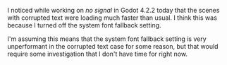 I noticed while working on _no signal_ in Godot 4.2.2 today that the scenes with corrupted text were loading much faster than usual. I think this was because I turned off the system font fallback setting.

I'm assuming this means that the system font fallback setting is very unperformant in the corrupted text case for some reason, but that would require some investigation that I don't have time for right now.
